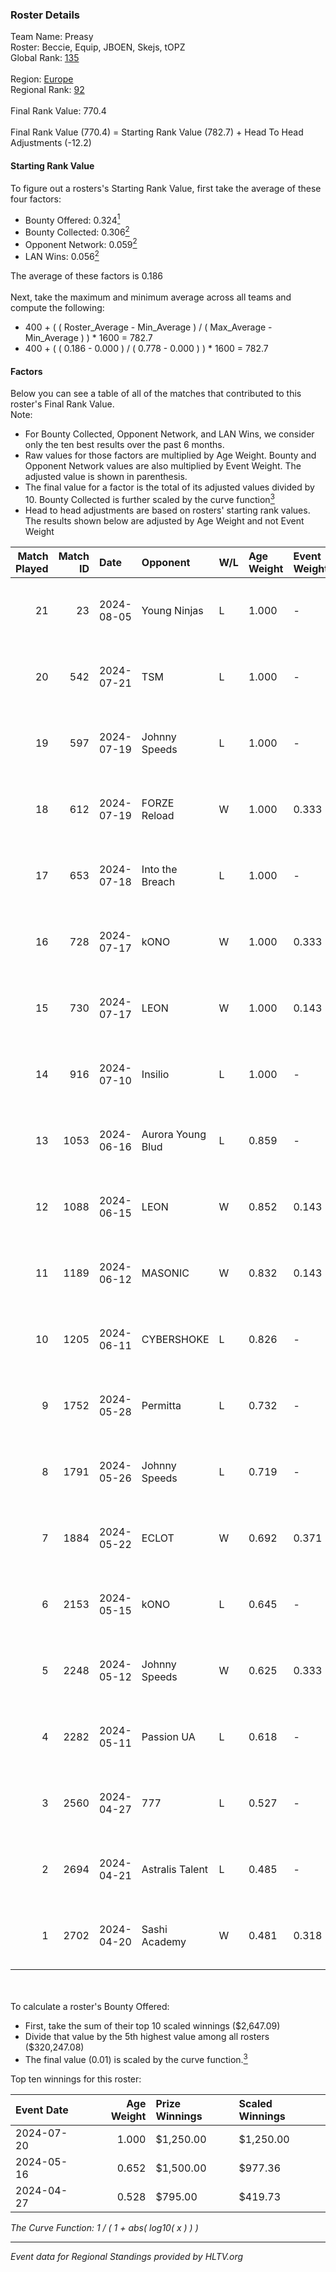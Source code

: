 ### Roster Details<br />
Team Name: Preasy<br />
Roster: Beccie, Equip, JBOEN, Skejs, tOPZ<br />
Global Rank: [135](../standings_global.md)<br />
<br />
Region: [Europe]( ../standings_europe.md)<br />
Regional Rank: [92]( ../standings_europe.md)<br />
<br />
Final Rank Value:  770.4<br />
<br />
Final Rank Value (770.4) = Starting Rank Value (782.7) + Head To Head Adjustments (-12.2)<br />

#### Starting Rank Value<br />
To figure out a rosters's Starting Rank Value, first take the average of these four factors:<br />
- Bounty Offered: 0.324[<sup>1</sup>](#table2)
- Bounty Collected: 0.306[<sup>2</sup>](#table1)
- Opponent Network: 0.059[<sup>2</sup>](#table1)
- LAN Wins: 0.056[<sup>2</sup>](#table1)

The average of these factors is 0.186<br />
<br />
Next, take the maximum and minimum average across all teams and compute the following:<br />
- 400 + ( ( Roster_Average - Min_Average ) / ( Max_Average - Min_Average ) ) * 1600 = 782.7
- 400 + ( ( 0.186 - 0.000 ) / ( 0.778 - 0.000 ) ) * 1600 = 782.7


#### Factors<br />
Below you can see a table of all of the matches that contributed to this roster's Final Rank Value.<br />
Note:<br />

- For Bounty Collected, Opponent Network, and LAN Wins, we consider only the ten best results over the past 6 months.
- Raw values for those factors are multiplied by Age Weight. Bounty and Opponent Network values are also multiplied by Event Weight. The adjusted value is shown in parenthesis.
- The final value for a factor is the total of its adjusted values divided by 10. Bounty Collected is further scaled by the curve function[<sup>3</sup>](#curveFunction)
- Head to head adjustments are based on rosters' starting rank values. The results shown below are adjusted by Age Weight and not Event Weight
<span id="table1"></span><br />


| Match Played | Match ID | Date       | Opponent          | W/L | Age Weight | Event Weight | Bounty Collected | Opponent Network | LAN Wins  | H2H Adj. | Roster                                 |
| -: | -: | :- | :- | :- | :- | :- | :- | :- | :- | -: | :- |
|           21 |       23 | 2024-08-05 | Young Ninjas      | L   | 1.000      | -            | -                | -                | -         |   -15.55 | Beccie, Equip, JBOEN, Skejs, tOPZ      |
|           20 |      542 | 2024-07-21 | TSM               | L   | 1.000      | -            | -                | -                | -         |    -6.38 | AcilioN, Beccie, Equip, Griller, Skejs |
|           19 |      597 | 2024-07-19 | Johnny Speeds     | L   | 1.000      | -            | -                | -                | -         |    -2.65 | Beccie, Equip, Griller, JBOEN, Skejs   |
|           18 |      612 | 2024-07-19 | FORZE Reload      | W   | 1.000      | 0.333        | 0.000 (0.000)    | 0.038 (0.013)    | 0 (0.000) |     6.96 | Beccie, Equip, Griller, JBOEN, Skejs   |
|           17 |      653 | 2024-07-18 | Into the Breach   | L   | 1.000      | -            | -                | -                | -         |   -20.86 | Beccie, Equip, Griller, JBOEN, Skejs   |
|           16 |      728 | 2024-07-17 | kONO              | W   | 1.000      | 0.333        | 0.028 (0.009)    | 0.553 (0.184)    | 0 (0.000) |    17.55 | Beccie, Equip, Griller, JBOEN, Skejs   |
|           15 |      730 | 2024-07-17 | LEON              | W   | 1.000      | 0.143        | 0.007 (0.001)    | 0.124 (0.018)    | 0 (0.000) |    11.07 | Beccie, Equip, Griller, JBOEN, Skejs   |
|           14 |      916 | 2024-07-10 | Insilio           | L   | 1.000      | -            | -                | -                | -         |    -8.62 | Beccie, Equip, Griller, Skejs, VireZ   |
|           13 |     1053 | 2024-06-16 | Aurora Young Blud | L   | 0.859      | -            | -                | -                | -         |    -8.58 | Beccie, Equip, Griller, Skejs, VireZ   |
|           12 |     1088 | 2024-06-15 | LEON              | W   | 0.852      | 0.143        | 0.007 (0.001)    | 0.124 (0.015)    | 0 (0.000) |     9.60 | Beccie, Equip, Griller, Skejs, VireZ   |
|           11 |     1189 | 2024-06-12 | MASONIC           | W   | 0.832      | 0.143        | 0.009 (0.001)    | 0.081 (0.010)    | 0 (0.000) |    12.06 | Beccie, Equip, Griller, Skejs, VireZ   |
|           10 |     1205 | 2024-06-11 | CYBERSHOKE        | L   | 0.826      | -            | -                | -                | -         |    -9.45 | Beccie, Equip, Griller, Skejs, VireZ   |
|            9 |     1752 | 2024-05-28 | Permitta          | L   | 0.732      | -            | -                | -                | -         |    -6.96 | Beccie, Equip, Griller, Skejs, VireZ   |
|            8 |     1791 | 2024-05-26 | Johnny Speeds     | L   | 0.719      | -            | -                | -                | -         |    -1.45 | Beccie, Equip, Griller, Skejs, VireZ   |
|            7 |     1884 | 2024-05-22 | ECLOT             | W   | 0.692      | 0.371        | 0.061 (0.016)    | 0.537 (0.138)    | 0 (0.000) |    19.63 | Beccie, Equip, Griller, Skejs, VireZ   |
|            6 |     2153 | 2024-05-15 | kONO              | L   | 0.645      | -            | -                | -                | -         |    -7.66 | Beccie, Equip, Griller, Skejs, VireZ   |
|            5 |     2248 | 2024-05-12 | Johnny Speeds     | W   | 0.625      | 0.333        | 0.122 (0.025)    | 1.000 (0.208)    | 0 (0.000) |    18.67 | Beccie, Equip, Griller, Skejs, VireZ   |
|            4 |     2282 | 2024-05-11 | Passion UA        | L   | 0.618      | -            | -                | -                | -         |    -3.48 | Beccie, Equip, Griller, Skejs, VireZ   |
|            3 |     2560 | 2024-04-27 | 777               | L   | 0.527      | -            | -                | -                | -         |    -9.92 | Beccie, Equip, Griller, Skejs, VireZ   |
|            2 |     2694 | 2024-04-21 | Astralis Talent   | L   | 0.485      | -            | -                | -                | -         |    -7.82 | Beccie, Equip, Griller, Skejs, VireZ   |
|            1 |     2702 | 2024-04-20 | Sashi Academy     | W   | 0.481      | 0.318        | 0.000 (0.000)    | 0.000 (0.000)    | 1 (0.481) |     1.58 | Beccie, Equip, Griller, Skejs, VireZ   |

<br />
<span id="table2"></span><br />
To calculate a roster's Bounty Offered:<br />

- First, take the sum of their top 10 scaled winnings ($2,647.09)
- Divide that value by the 5th highest value among all rosters ($320,247.08)
- The final value (0.01) is scaled by the curve function.[<sup>3</sup>](#curveFunction)

Top ten winnings for this roster:<br />

| Event Date | Age Weight | Prize Winnings | Scaled Winnings |
| :- | -: | :- | :- |
| 2024-07-20 |      1.000 | $1,250.00      | $1,250.00       |
| 2024-05-16 |      0.652 | $1,500.00      | $977.36         |
| 2024-04-27 |      0.528 | $795.00        | $419.73         |


<span id="curveFunction"></span>_The Curve Function: 1 / ( 1 + abs( log10( x ) ) )_<br />

---
_Event data for Regional Standings provided by HLTV.org_<br />
